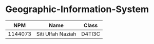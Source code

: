 # Geographic-Information-System

NPM | Name | Class |
----|------|-------|
1144073 | Siti Ulfah Naziah | D4TI3C |
